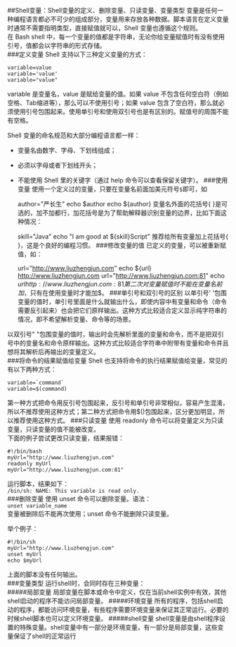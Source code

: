 ##Shell变量：Shell变量的定义、删除变量、只读变量、变量类型
变量是任何一种编程语言都必不可少的组成部分，变量用来存放各种数据。脚本语言在定义变量时通常不需要指明类型，直接赋值就可以，Shell 变量也遵循这个规则。  
在 Bash shell 中，每一个变量的值都是字符串，无论你给变量赋值时有没有使用引号，值都会以字符串的形式存储。  
###定义变量
Shell 支持以下三种定义变量的方式：  

	variable=value
	variable='value'
	variable="value"
variable 是变量名，value 是赋给变量的值。如果 value 不包含任何空白符（例如空格、Tab缩进等），那么可以不使用引号；如果 value 包含了空白符，那么就必须使用引号包围起来。使用单引号和使用双引号也是有区别的。赋值号的周围不能有空格。  

Shell 变量的命名规范和大部分编程语言都一样：  

- 变量名由数字、字母、下划线组成；
- 必须以字母或者下划线开头；
- 不能使用 Shell 里的关键字（通过 help 命令可以查看保留关键字）。
###使用变量
使用一个定义过的变量，只要在变量名前面加美元符号`$`即可，如  

	author="严长生"
	echo $author
	echo ${author}
变量名外面的花括号{ }是可选的，加不加都行，加花括号是为了帮助解释器识别变量的边界，比如下面这种情况：  

	skill="Java"
	echo "I am good at ${skill}Script"
推荐给所有变量加上花括号{ }，这是个良好的编程习惯。
###修改变量的值
已定义的变量，可以被重新赋值，如：

	url="http://www.liuzhengjun.com"
	echo ${url}
	http://www.liuzhengjun.com
	url="http://www.liuzhengjun.com:81"
	echo ${url}
	http://www.liuzhengjun.com:81
第二次对变量赋值时不能在变量名前加$，只有在使用变量时才能加$。
###单引号和双引号的区别
以单引号' '包围变量的值时，单引号里面是什么就输出什么，即使内容中有变量和命令（命令需要反引起来）也会把它们原样输出。这种方式比较适合定义显示纯字符串的情况，即不希望解析变量、命令等的场景。

以双引号" "包围变量的值时，输出时会先解析里面的变量和命令，而不是把双引号中的变量名和命令原样输出。这种方式比较适合字符串中附带有变量和命令并且想将其解析后再输出的变量定义。  
###将命令的结果赋值给变量
Shell 也支持将命令的执行结果赋值给变量，常见的有以下两种方式：  
	
	variable=`command`  
	variable=$(command)
第一种方式把命令用反引号包围起来，反引号和单引号非常相似，容易产生混淆，所以不推荐使用这种方式；第二种方式把命令用$()包围起来，区分更加明显，所以推荐使用这种方式。
###只读变量
使用 readonly 命令可以将变量定义为只读变量，只读变量的值不能被改变。  
下面的例子尝试更改只读变量，结果报错：

	#!/bin/bash
	myUrl="http://www.liuzhengjun.com"
	readonly myUrl
	myUrl="http://www.liuzhengjun.com:81"
运行脚本，结果如下：  
`/bin/sh: NAME: This variable is read only.`  
###删除变量
使用 unset 命令可以删除变量。语法：  
`unset variable_name`  
变量被删除后不能再次使用；unset 命令不能删除只读变量。  

举个例子：

	#!/bin/sh
	myUrl="http://www.liuzhengjun.com"
	unset myUrl
	echo $myUrl
上面的脚本没有任何输出。  
###变量类型
运行shell时，会同时存在三种变量：  
#####局部变量
局部变量在脚本或命令中定义，仅在当前shell实例中有效，其他shell启动的程序不能访问局部变量。
#####环境变量
所有的程序，包括shell启动的程序，都能访问环境变量，有些程序需要环境变量来保证其正常运行。必要的时候shell脚本也可以定义环境变量。
#####shell变量
shell变量是由shell程序设置的特殊变量。shell变量中有一部分是环境变量，有一部分是局部变量，这些变量保证了shell的正常运行